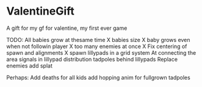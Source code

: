 # ValentineGift
 A gift for my gf for valentine, my first ever game

TODO:
	All babies grow at thesame time X
	babies size X
	baby grows even when not followin player X
	too many enemies at once  X
	Fix centering of spawn and alignments X
	spawn lillypads in a grid system
		At connecting the area signals in lillypad distribution
	tadpoles behind lillypads
	Replace enemies
	add splat

Perhaps: 
	Add deaths for all kids
	add hopping anim for fullgrown tadpoles
